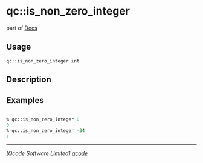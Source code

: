 qc::is_non_zero_integer
=======================

part of [Docs](.)

Usage
-----
`qc::is_non_zero_integer int`

Description
-----------


Examples
--------
```tcl

% qc::is_non_zero_integer 0
0
% qc::is_non_zero_integer -34
1
```

----------------------------------
*[Qcode Software Limited] [qcode]*

[qcode]: http://www.qcode.co.uk "Qcode Software"
